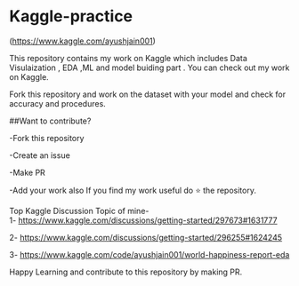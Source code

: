 # Kaggle-practice
(https://www.kaggle.com/ayushjain001)

This repository contains my work on Kaggle which includes Data Visulaization , EDA ,ML and model buiding part . You can check out my work on Kaggle.

Fork this repository and work on the dataset with your model and check for accuracy and procedures.

##Want to contribute?

-Fork this repository

-Create an issue 

-Make PR

-Add your work also
If you find my work useful do ⭐ the repository.


Top Kaggle Discussion Topic of mine-   
1-  https://www.kaggle.com/discussions/getting-started/297673#1631777

2-  https://www.kaggle.com/discussions/getting-started/296255#1624245

3-  https://www.kaggle.com/code/ayushjain001/world-happiness-report-eda

Happy Learning and contribute to this repository by making PR.
